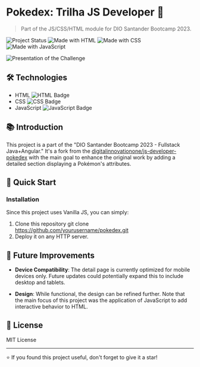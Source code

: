 # Pokedex: Trilha JS Developer 🚀

> Part of the JS/CSS/HTML module for DIO Santander Bootcamp 2023.

![Project Status](https://img.shields.io/badge/status-in_progress-yellow)
![Made with HTML](https://img.shields.io/badge/Made%20with-HTML-red)
![Made with CSS](https://img.shields.io/badge/Made%20with-CSS-blue)
![Made with JavaScript](https://img.shields.io/badge/Made%20with-JavaScript-yellow)

![Presentation of the Challenge](./assets/misc/Recording_Pokedex.gif)

## 🛠 Technologies

- HTML ![HTML Badge](https://img.shields.io/badge/-HTML-239120?style=flat&logo=html5&logoColor=white)
- CSS ![CSS Badge](https://img.shields.io/badge/-CSS-1572B6?style=flat&logo=css3&logoColor=white)
- JavaScript ![JavaScript Badge](https://img.shields.io/badge/-JavaScript-F7DF1E?style=flat&logo=javascript&logoColor=black)

## 📚 Introduction

This project is a part of the "DIO Santander Bootcamp 2023 - Fullstack Java+Angular." It's a fork from the [digitalinnovationone/js-developer-pokedex](https://github.com/digitalinnovationone/js-developer-pokedex) with the main goal to enhance the original work by adding a detailed section displaying a Pokémon's attributes.

## 🚀 Quick Start

### Installation

Since this project uses Vanilla JS, you can simply:

1. Clone this repository
git clone https://github.com/yourusername/pokedex.git
2. Deploy it on any HTTP server.

## 🌟 Future Improvements

- **Device Compatibility**: The detail page is currently optimized for mobile devices only. Future updates could potentially expand this to include desktop and tablets.

- **Design**: While functional, the design can be refined further. Note that the main focus of this project was the application of JavaScript to add interactive behavior to HTML.

## 📝 License

MIT License

---

⭐ If you found this project useful, don't forget to give it a star!
